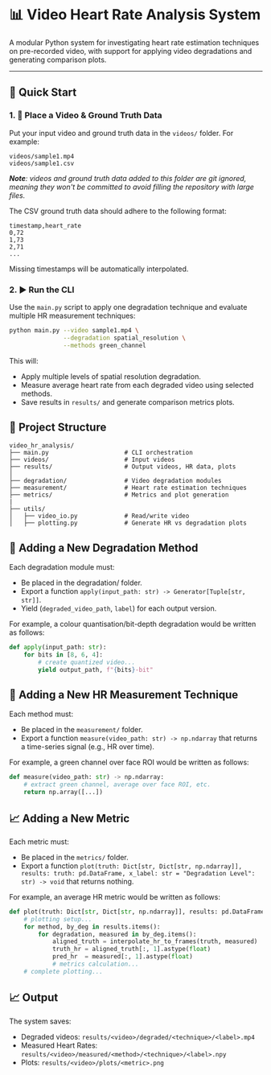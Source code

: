 # 📊 Video Heart Rate Analysis System

A modular Python system for investigating heart rate estimation techniques on pre-recorded video, with support for applying video degradations and generating comparison plots.

---

## 🚀 Quick Start

### 1. 📁 Place a Video & Ground Truth Data

Put your input video and ground truth data in the `videos/` folder. For example:

```
videos/sample1.mp4
videos/sample1.csv
```

_**Note**: videos and ground truth data added to this folder are git ignored, meaning they won't be committed to avoid filling the repository with large files._

The CSV ground truth data should adhere to the following format:

```csv
timestamp,heart_rate
0,72
1,73
2,71
...
```

Missing timestamps will be automatically interpolated.

### 2. ▶️ Run the CLI

Use the `main.py` script to apply one degradation technique and evaluate multiple HR measurement techniques:

```bash
python main.py --video sample1.mp4 \
               --degradation spatial_resolution \
               --methods green_channel
```

This will:
 - Apply multiple levels of spatial resolution degradation.
 - Measure average heart rate from each degraded video using selected methods.
 - Save results in `results/` and generate comparison metrics plots.

## 📁 Project Structure
```
video_hr_analysis/
├── main.py                     # CLI orchestration
├── videos/                     # Input videos
├── results/                    # Output videos, HR data, plots
│
├── degradation/                # Video degradation modules
├── measurement/                # Heart rate estimation techniques
├── metrics/                    # Metrics and plot generation
|
├── utils/
│   ├── video_io.py             # Read/write video
│   ├── plotting.py             # Generate HR vs degradation plots
```

## 🧩 Adding a New Degradation Method
Each degradation module must:
 - Be placed in the degradation/ folder.
 - Export a function `apply(input_path: str) -> Generator[Tuple[str, str]]`.
 - Yield (`degraded_video_path`, `label`) for each output version.

For example, a colour quantisation/bit-depth degradation would be written as follows:
```python
def apply(input_path: str):
    for bits in [8, 6, 4]:
        # create quantized video...
        yield output_path, f"{bits}-bit"
```

## 🧠 Adding a New HR Measurement Technique
Each method must:
 - Be placed in the `measurement/` folder.
 - Export a function `measure(video_path: str) -> np.ndarray` that returns a time-series signal (e.g., HR over time).

For example, a green channel over face ROI would be written as follows:
```python
def measure(video_path: str) -> np.ndarray:
    # extract green channel, average over face ROI, etc.
    return np.array([...])
```

## 📈 Adding a New Metric
Each metric must:
 - Be placed in the `metrics/` folder.
 - Export a function `plot(truth: Dict[str, Dict[str, np.ndarray]], results: truth: pd.DataFrame, x_label: str = "Degradation Level": str) -> void` that returns nothing.

For example, an average HR metric would be written as follows:
```python
def plot(truth: Dict[str, Dict[str, np.ndarray]], results: pd.DataFrame, x_label: str = "Degradation Level": str) -> void:
    # plotting setup...
    for method, by_deg in results.items():
        for degradation, measured in by_deg.items():
            aligned_truth = interpolate_hr_to_frames(truth, measured)
            truth_hr = aligned_truth[:, 1].astype(float)
            pred_hr  = measured[:, 1].astype(float)
            # metrics calculation...
    # complete plotting...
```

## 📈 Output
The system saves:
 - Degraded videos: `results/<video>/degraded/<technique>/<label>.mp4`
 - Measured Heart Rates: `results/<video>/measured/<method>/<technique>/<label>.npy`
 - Plots: `results/<video>/plots/<metric>.png`
